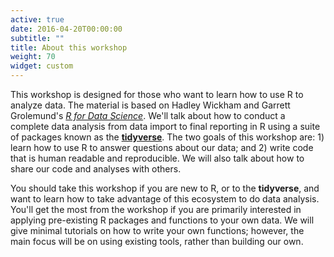 ```yaml
---
active: true
date: 2016-04-20T00:00:00
subtitle: ""
title: About this workshop
weight: 70
widget: custom
---
```


This workshop is designed for those who want to learn how to use R to analyze data. The material is based on Hadley Wickham and Garrett Grolemund's [*R for Data Science*](https://r4ds.had.co.nz/index.html). We'll talk about how to conduct a complete data analysis from data import to final reporting in R using a suite of packages known as the [**tidyverse**](https://tidyverse.org). The two goals of this workshop are: 1) learn how to use R to answer questions about our data; and 2) write code that is human readable and reproducible. We will also talk about how to share our code and analyses with others.

You should take this workshop if you are new to R, or to the **tidyverse**, and want to learn how to take advantage of this ecosystem to do data analysis. You'll get the most from the workshop if you are primarily interested in applying pre-existing R packages and functions to your own data. We will give minimal tutorials on how to write your own functions; however, the main focus will be on using existing tools, rather than building our own.
